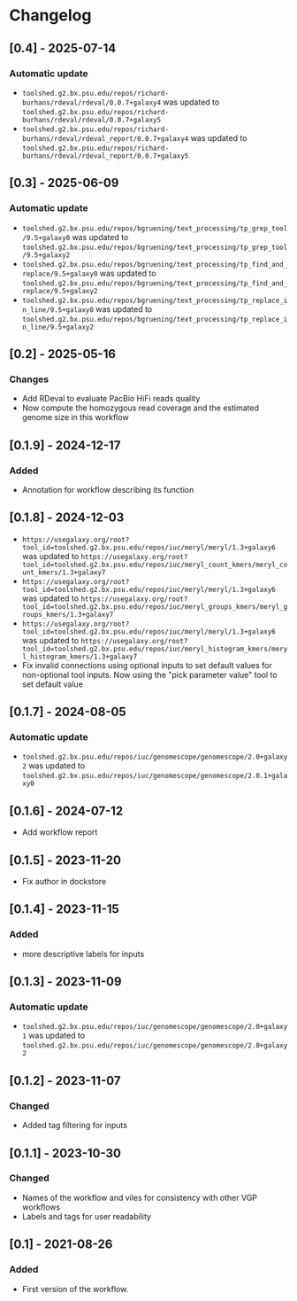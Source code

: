 # Changelog

## [0.4] - 2025-07-14

### Automatic update
- `toolshed.g2.bx.psu.edu/repos/richard-burhans/rdeval/rdeval/0.0.7+galaxy4` was updated to `toolshed.g2.bx.psu.edu/repos/richard-burhans/rdeval/rdeval/0.0.7+galaxy5`
- `toolshed.g2.bx.psu.edu/repos/richard-burhans/rdeval/rdeval_report/0.0.7+galaxy4` was updated to `toolshed.g2.bx.psu.edu/repos/richard-burhans/rdeval/rdeval_report/0.0.7+galaxy5`

## [0.3] - 2025-06-09

### Automatic update
- `toolshed.g2.bx.psu.edu/repos/bgruening/text_processing/tp_grep_tool/9.5+galaxy0` was updated to `toolshed.g2.bx.psu.edu/repos/bgruening/text_processing/tp_grep_tool/9.5+galaxy2`
- `toolshed.g2.bx.psu.edu/repos/bgruening/text_processing/tp_find_and_replace/9.5+galaxy0` was updated to `toolshed.g2.bx.psu.edu/repos/bgruening/text_processing/tp_find_and_replace/9.5+galaxy2`
- `toolshed.g2.bx.psu.edu/repos/bgruening/text_processing/tp_replace_in_line/9.5+galaxy0` was updated to `toolshed.g2.bx.psu.edu/repos/bgruening/text_processing/tp_replace_in_line/9.5+galaxy2`


## [0.2] - 2025-05-16

### Changes
- Add RDeval to evaluate PacBio HiFi reads quality
- Now compute the homozygous read coverage and the estimated genome size in this workflow

## [0.1.9] - 2024-12-17
### Added
- Annotation for workflow describing its function

## [0.1.8] - 2024-12-03

- `https://usegalaxy.org/root?tool_id=toolshed.g2.bx.psu.edu/repos/iuc/meryl/meryl/1.3+galaxy6` was updated to `https://usegalaxy.org/root?tool_id=toolshed.g2.bx.psu.edu/repos/iuc/meryl_count_kmers/meryl_count_kmers/1.3+galaxy7`
- `https://usegalaxy.org/root?tool_id=toolshed.g2.bx.psu.edu/repos/iuc/meryl/meryl/1.3+galaxy6` was updated to `https://usegalaxy.org/root?tool_id=toolshed.g2.bx.psu.edu/repos/iuc/meryl_groups_kmers/meryl_groups_kmers/1.3+galaxy7`
- `https://usegalaxy.org/root?tool_id=toolshed.g2.bx.psu.edu/repos/iuc/meryl/meryl/1.3+galaxy6` was updated to `https://usegalaxy.org/root?tool_id=toolshed.g2.bx.psu.edu/repos/iuc/meryl_histogram_kmers/meryl_histogram_kmers/1.3+galaxy7`
- Fix invalid connections using optional inputs to set default values for non-optional tool inputs. Now using the "pick parameter value" tool to set default value 


## [0.1.7] - 2024-08-05

### Automatic update
- `toolshed.g2.bx.psu.edu/repos/iuc/genomescope/genomescope/2.0+galaxy2` was updated to `toolshed.g2.bx.psu.edu/repos/iuc/genomescope/genomescope/2.0.1+galaxy0`

## [0.1.6] - 2024-07-12

- Add workflow report

## [0.1.5] - 2023-11-20

- Fix author in dockstore

## [0.1.4] - 2023-11-15

### Added

- more descriptive labels for inputs

## [0.1.3] - 2023-11-09
### Automatic update
- `toolshed.g2.bx.psu.edu/repos/iuc/genomescope/genomescope/2.0+galaxy1` was updated to `toolshed.g2.bx.psu.edu/repos/iuc/genomescope/genomescope/2.0+galaxy2`

## [0.1.2] - 2023-11-07
### Changed
- Added tag filtering for inputs

## [0.1.1] - 2023-10-30
### Changed
- Names of the workflow and viles for consistency with other VGP workflows
- Labels and tags for user readability
  
## [0.1] - 2021-08-26
### Added
- First version of the workflow. 

